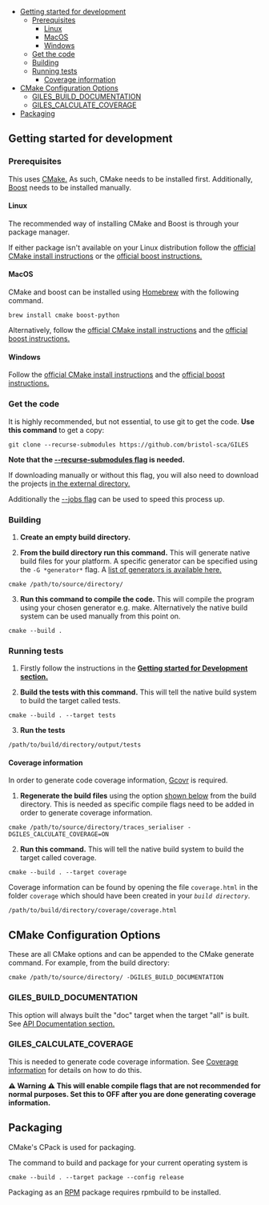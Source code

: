 

<!-- toc -->

- [Getting started for development](#getting-started-for-development)
  * [Prerequisites](#prerequisites)
    + [Linux](#linux)
    + [MacOS](#macos)
    + [Windows](#windows)
  * [Get the code](#get-the-code)
  * [Building](#building)
  * [Running tests](#running-tests)
    + [Coverage information](#coverage-information)
- [CMake Configuration Options](#cmake-configuration-options)
  * [GILES_BUILD_DOCUMENTATION](#giles_build_documentation)
  * [GILES_CALCULATE_COVERAGE](#giles_calculate_coverage)
- [Packaging](#packaging)

<!-- tocstop -->

## Getting started for development

### Prerequisites

This uses [CMake.](https://cmake.org/) As such, CMake needs to be
installed first.
Additionally, [Boost](https://www.boost.org/) needs to be installed manually.

#### Linux

The recommended way of installing CMake and Boost is through your package
manager.

If either package isn't available on your Linux distribution follow the
[official CMake install instructions](https://cmake.org/install/)
or the [official boost instructions.](https://www.boost.org/users/download/)

#### MacOS

CMake and boost can be installed using [Homebrew](https://brew.sh/) with the
following command.
```
brew install cmake boost-python
```
Alternatively, follow the
[official CMake install instructions](https://cmake.org/install/)
and the [official boost instructions.](https://www.boost.org/users/download/)

#### Windows

Follow the [official CMake install instructions](https://cmake.org/install/)
and the [official boost instructions.](https://www.boost.org/users/download/)

### Get the code

It is highly recommended, but not essential, to use git to get the code.
**Use this command** to get a copy:
```
git clone --recurse-submodules https://github.com/bristol-sca/GILES
```
**Note that the
[--recurse-submodules flag](https://www.git-scm.com/docs/git-clone#Documentation/git-clone.txt---recurse-submodulesltpathspec)
is needed.**

If downloading manually or without this flag, you will also need to download the 
projects
[in the external directory.](https://github.com/bristol-sca/GILES/tree/master/external)

Additionally the
[--jobs flag](https://www.git-scm.com/docs/git-clone#Documentation/git-clone.txt---jobsltngt)
can be used to speed this process up.

### Building

1) **Create an empty build directory.**

2) **From the build directory run this command.** This will generate native
build files for your platform. A specific generator can be specified using the
`-G *generator*` flag.
A [list of generators is available here.](https://cmake.org/cmake/help/latest/manual/cmake-generators.7.html)
```
cmake /path/to/source/directory/
```

3) **Run this command to compile the code.** This will compile the program using
your chosen generator e.g. make. Alternatively the native build system can be
used manually from this point on.
```
cmake --build .
```

### Running tests

1) Firstly follow the instructions in the
[**Getting started for Development section.**](#getting-started-for-development)

2) **Build the tests with this command.** This will tell the native build system
to build the target called tests.
```
cmake --build . --target tests
```
3) **Run the tests**
```
/path/to/build/directory/output/tests
```

#### Coverage information

In order to generate code coverage information, [Gcovr](https://gcovr.com/) is
required.

1) **Regenerate the build files** using the option [shown below](#GILES_calculate_coverage) from the build
directory. This is needed as specific compile flags need to be added in order to
generate coverage information.
```
cmake /path/to/source/directory/traces_serialiser -DGILES_CALCULATE_COVERAGE=ON
```

2) **Run this command.** This will tell the native build system to build the
target called coverage.
```
cmake --build . --target coverage
```
Coverage information can be found by opening the file `coverage.html` in the
folder `coverage` which should have been created in your *`build directory`*.
```
/path/to/build/directory/coverage/coverage.html
```

## CMake Configuration Options

These are all CMake options and can be appended to the CMake generate command.
For example, from the build directory:
```
cmake /path/to/source/directory/ -DGILES_BUILD_DOCUMENTATION
```

### GILES_BUILD_DOCUMENTATION

This option will always built the "doc" target when the target "all" is built.
See [API Documentation section.](#api-documentation)

### GILES_CALCULATE_COVERAGE

This is needed to generate code coverage information.
See [Coverage information](#coverage-information) for details on how to do this.

**⚠️ Warning ⚠️
This will enable compile flags that are not recommended for normal
purposes. Set this to OFF after you are done generating coverage information.**

## Packaging

CMake's CPack is used for packaging.

The command to build and package for your current operating system is
```
cmake --build . --target package --config release
```

Packaging as an [RPM](https://en.wikipedia.org/wiki/RPM_Package_Manager)
package requires rpmbuild to be installed.
